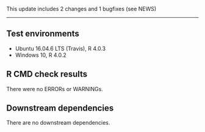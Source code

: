 This update includes 2 changes and 1 bugfixes (see NEWS)

---

## Test environments
* Ubuntu 16.04.6 LTS (Travis), R 4.0.3
* Windows 10, R 4.0.2

## R CMD check results

There were no ERRORs or WARNINGs. 

## Downstream dependencies

There are no downstream dependencies.